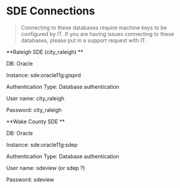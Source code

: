 # SDE Connections

> Connecting to these databases require machine keys to be configured by IT. If you are having issues connecting to these databases, please put in a support request with IT.



**Raleigh SDE \(city\_raleigh\)**

DB: Oracle

Instance: sde:oracle11g:gisprd

Authentication Type: Database authentication

User name: city\_raleigh

Password: city\_raleigh



**Wake County SDE**

DB: Oracle

Instance: sde:oracle11g:sdep

Authentication Type: Database authentication

User name: sdeview \(or sdep ?\)

Password: sdeview




